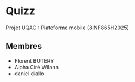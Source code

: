 # Quizz
Projet UQAC : Plateforme mobile (8INF865H2025)

## Membres
* Florent BUTERY
* Alpha Ciré Wilann
* daniel diallo
